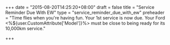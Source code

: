 +++
date = "2015-08-20T14:25:20+08:00"
draft = false
title = "Service Reminder Due With EW"
type = "service_reminder_due_with_ew"
preheader = "Time flies when you're having fun. Your 1st service is now due. Your Ford <%${user.CustomAttribute['Model']}%> must be close to being ready for its 10,000km service."

+++

